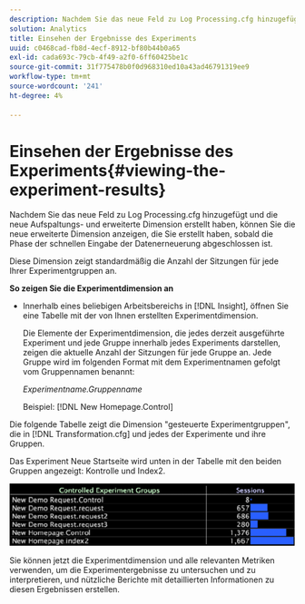 ```yaml
---
description: Nachdem Sie das neue Feld zu Log Processing.cfg hinzugefügt und die neue Aufspaltungs- und erweiterte Dimension erstellt haben, können Sie die neue erweiterte Dimension anzeigen, die Sie erstellt haben, sobald die Phase der schnellen Eingabe der Datenerneuerung abgeschlossen ist.
solution: Analytics
title: Einsehen der Ergebnisse des Experiments
uuid: c0468cad-fb8d-4ecf-8912-bf80b44b0a65
exl-id: cada693c-79cb-4f49-a2f0-6ff60425be1c
source-git-commit: 31f775478b0f0d968310ed10a43ad46791319ee9
workflow-type: tm+mt
source-wordcount: '241'
ht-degree: 4%

---
```


# Einsehen der Ergebnisse des Experiments{#viewing-the-experiment-results}

Nachdem Sie das neue Feld zu Log Processing.cfg hinzugefügt und die neue Aufspaltungs- und erweiterte Dimension erstellt haben, können Sie die neue erweiterte Dimension anzeigen, die Sie erstellt haben, sobald die Phase der schnellen Eingabe der Datenerneuerung abgeschlossen ist.

Diese Dimension zeigt standardmäßig die Anzahl der Sitzungen für jede Ihrer Experimentgruppen an.

**So zeigen Sie die Experimentdimension an**

* Innerhalb eines beliebigen Arbeitsbereichs in [!DNL Insight], öffnen Sie eine Tabelle mit der von Ihnen erstellten Experimentdimension.

   Die Elemente der Experimentdimension, die jedes derzeit ausgeführte Experiment und jede Gruppe innerhalb jedes Experiments darstellen, zeigen die aktuelle Anzahl der Sitzungen für jede Gruppe an. Jede Gruppe wird im folgenden Format mit dem Experimentnamen gefolgt vom Gruppennamen benannt:

   *Experimentname.Gruppenname*

   Beispiel: [!DNL New Homepage.Control]

Die folgende Tabelle zeigt die Dimension &quot;gesteuerte Experimentgruppen&quot;, die in [!DNL Transformation.cfg] und jedes der Experimente und ihre Gruppen.

Das Experiment Neue Startseite wird unten in der Tabelle mit den beiden Gruppen angezeigt: Kontrolle und Index2.

![](assets/controlledexpgrps.png)

Sie können jetzt die Experimentdimension und alle relevanten Metriken verwenden, um die Experimentergebnisse zu untersuchen und zu interpretieren, und nützliche Berichte mit detaillierten Informationen zu diesen Ergebnissen erstellen.

